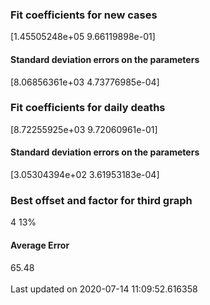 <h3>Fit coefficients for new cases</h3>
[1.45505248e+05 9.66119898e-01]
<h4>Standard deviation errors on the parameters</h4>
[8.06856361e+03 4.73776985e-04]
<h3>Fit coefficients for daily deaths</h3>
[8.72255925e+03 9.72060961e-01]
<h4>Standard deviation errors on the parameters</h4>
[3.05304394e+02 3.61953183e-04] <br/>
<h3>Best offset and factor for third graph</h3>
4 13%
<h4>Average Error</h4>
65.48
<br /><br />Last updated on 2020-07-14 11:09:52.616358
